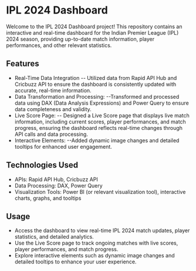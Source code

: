 # IPL 2024 Dashboard
Welcome to the IPL 2024 Dashboard project! This repository contains an interactive and real-time dashboard for the Indian Premier League (IPL) 2024 season,
providing up-to-date match information, player performances, and other relevant statistics.
## Features
- Real-Time Data Integration
  -- Utilized data from Rapid API Hub and Cricbuzz API to ensure the dashboard is consistently updated with accurate, real-time information.
- Data Transformation and Processing:
  --Transformed and processed data using DAX (Data Analysis Expressions) and Power Query to ensure data completeness and validity.
- Live Score Page:
  -- Designed a Live Score page that displays live match information, including current scores, player performances, and match progress,
   ensuring the dashboard reflects real-time changes through API calls and data processing.
- Interactive Elements:
  --Added dynamic image changes and detailed tooltips for enhanced user engagement.
## Technologies Used
- APIs: Rapid API Hub, Cricbuzz API
- Data Processing: DAX, Power Query
- Visualization Tools: Power BI (or relevant visualization tool), interactive charts, graphs, and tooltips
## Usage
- Access the dashboard to view real-time IPL 2024 match updates, player statistics, and detailed analytics.
- Use the Live Score page to track ongoing matches with live scores, player performances, and match progress.
- Explore interactive elements such as dynamic image changes and detailed tooltips to enhance your user experience.

